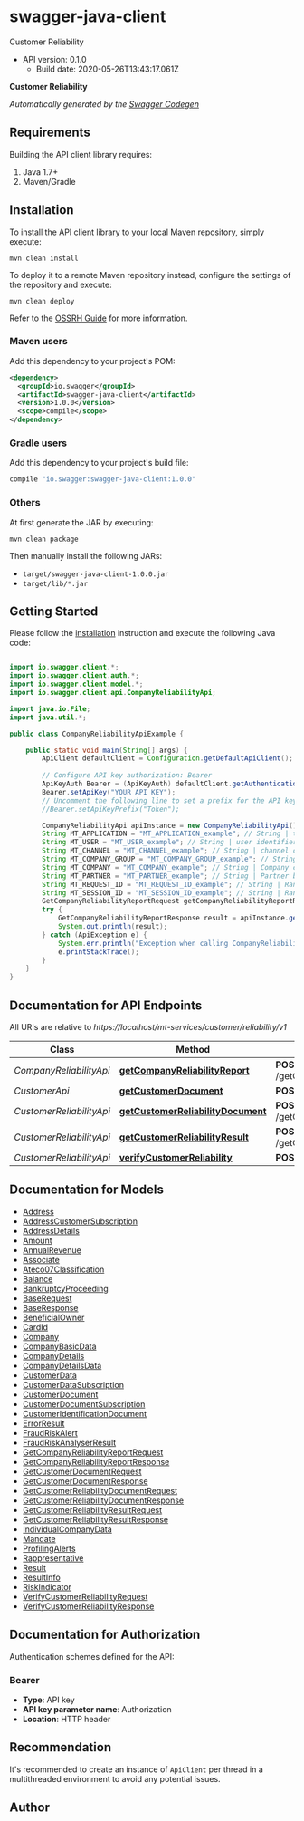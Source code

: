 # swagger-java-client

Customer Reliability
- API version: 0.1.0
  - Build date: 2020-05-26T13:43:17.061Z

 <b>Customer Reliability</b>  


*Automatically generated by the [Swagger Codegen](https://github.com/swagger-api/swagger-codegen)*


## Requirements

Building the API client library requires:
1. Java 1.7+
2. Maven/Gradle

## Installation

To install the API client library to your local Maven repository, simply execute:

```shell
mvn clean install
```

To deploy it to a remote Maven repository instead, configure the settings of the repository and execute:

```shell
mvn clean deploy
```

Refer to the [OSSRH Guide](http://central.sonatype.org/pages/ossrh-guide.html) for more information.

### Maven users

Add this dependency to your project's POM:

```xml
<dependency>
  <groupId>io.swagger</groupId>
  <artifactId>swagger-java-client</artifactId>
  <version>1.0.0</version>
  <scope>compile</scope>
</dependency>
```

### Gradle users

Add this dependency to your project's build file:

```groovy
compile "io.swagger:swagger-java-client:1.0.0"
```

### Others

At first generate the JAR by executing:

```shell
mvn clean package
```

Then manually install the following JARs:

* `target/swagger-java-client-1.0.0.jar`
* `target/lib/*.jar`

## Getting Started

Please follow the [installation](#installation) instruction and execute the following Java code:

```java

import io.swagger.client.*;
import io.swagger.client.auth.*;
import io.swagger.client.model.*;
import io.swagger.client.api.CompanyReliabilityApi;

import java.io.File;
import java.util.*;

public class CompanyReliabilityApiExample {

    public static void main(String[] args) {
        ApiClient defaultClient = Configuration.getDefaultApiClient();
        
        // Configure API key authorization: Bearer
        ApiKeyAuth Bearer = (ApiKeyAuth) defaultClient.getAuthentication("Bearer");
        Bearer.setApiKey("YOUR API KEY");
        // Uncomment the following line to set a prefix for the API key, e.g. "Token" (defaults to null)
        //Bearer.setApiKeyPrefix("Token");

        CompanyReliabilityApi apiInstance = new CompanyReliabilityApi();
        String MT_APPLICATION = "MT_APPLICATION_example"; // String | technical code of the application calling the service. Needs to be agreed with the service provider
        String MT_USER = "MT_USER_example"; // String | user identifier of the request (username , userid , ...)
        String MT_CHANNEL = "MT_CHANNEL_example"; // String | channel code of the request. Needs to be agreed with the service provider 
        String MT_COMPANY_GROUP = "MT_COMPANY_GROUP_example"; // String | Company Group identification code. Needs to be agreed with the service provider
        String MT_COMPANY = "MT_COMPANY_example"; // String | Company code. Needs to be agreed with the service provider
        String MT_PARTNER = "MT_PARTNER_example"; // String | Partner belonging to the company. It describe a subset of NEXI customer related to the specified partner. Needs to be agreed with the service provider
        String MT_REQUEST_ID = "MT_REQUEST_ID_example"; // String | Random unique identification code of the request set by the client. Example UUID [8119c0ce-17f2-11e8-accf-0ed5f89f718b]
        String MT_SESSION_ID = "MT_SESSION_ID_example"; // String | Random unique identification code identifying a single session of the client. Example JSESSIONID [b272023f-05ca-44cb-96cd-6d72c72d03f9]
        GetCompanyReliabilityReportRequest getCompanyReliabilityReportRequest = new GetCompanyReliabilityReportRequest(); // GetCompanyReliabilityReportRequest | 
        try {
            GetCompanyReliabilityReportResponse result = apiInstance.getCompanyReliabilityReport(MT_APPLICATION, MT_USER, MT_CHANNEL, MT_COMPANY_GROUP, MT_COMPANY, MT_PARTNER, MT_REQUEST_ID, MT_SESSION_ID, getCompanyReliabilityReportRequest);
            System.out.println(result);
        } catch (ApiException e) {
            System.err.println("Exception when calling CompanyReliabilityApi#getCompanyReliabilityReport");
            e.printStackTrace();
        }
    }
}

```

## Documentation for API Endpoints

All URIs are relative to *https://localhost/mt-services/customer/reliability/v1*

Class | Method | HTTP request | Description
------------ | ------------- | ------------- | -------------
*CompanyReliabilityApi* | [**getCompanyReliabilityReport**](docs/CompanyReliabilityApi.md#getCompanyReliabilityReport) | **POST** /getCompanyReliabilityReport | get Company Reliability Report
*CustomerApi* | [**getCustomerDocument**](docs/CustomerApi.md#getCustomerDocument) | **POST** /getCustomerDocument | retrieve Customer Document
*CustomerReliabilityApi* | [**getCustomerReliabilityDocument**](docs/CustomerReliabilityApi.md#getCustomerReliabilityDocument) | **POST** /getCustomerReliabilityDocument | getCustomerReliabilityDocument
*CustomerReliabilityApi* | [**getCustomerReliabilityResult**](docs/CustomerReliabilityApi.md#getCustomerReliabilityResult) | **POST** /getCustomerReliabilityResult | getCustomerReliabilityResult
*CustomerReliabilityApi* | [**verifyCustomerReliability**](docs/CustomerReliabilityApi.md#verifyCustomerReliability) | **POST** /verifyCustomerReliability | verifyCustomerReliability


## Documentation for Models

 - [Address](docs/Address.md)
 - [AddressCustomerSubscription](docs/AddressCustomerSubscription.md)
 - [AddressDetails](docs/AddressDetails.md)
 - [Amount](docs/Amount.md)
 - [AnnualRevenue](docs/AnnualRevenue.md)
 - [Associate](docs/Associate.md)
 - [Ateco07Classification](docs/Ateco07Classification.md)
 - [Balance](docs/Balance.md)
 - [BankruptcyProceeding](docs/BankruptcyProceeding.md)
 - [BaseRequest](docs/BaseRequest.md)
 - [BaseResponse](docs/BaseResponse.md)
 - [BeneficialOwner](docs/BeneficialOwner.md)
 - [CardId](docs/CardId.md)
 - [Company](docs/Company.md)
 - [CompanyBasicData](docs/CompanyBasicData.md)
 - [CompanyDetails](docs/CompanyDetails.md)
 - [CompanyDetailsData](docs/CompanyDetailsData.md)
 - [CustomerData](docs/CustomerData.md)
 - [CustomerDataSubscription](docs/CustomerDataSubscription.md)
 - [CustomerDocument](docs/CustomerDocument.md)
 - [CustomerDocumentSubscription](docs/CustomerDocumentSubscription.md)
 - [CustomerIdentificationDocument](docs/CustomerIdentificationDocument.md)
 - [ErrorResult](docs/ErrorResult.md)
 - [FraudRiskAlert](docs/FraudRiskAlert.md)
 - [FraudRiskAnalyserResult](docs/FraudRiskAnalyserResult.md)
 - [GetCompanyReliabilityReportRequest](docs/GetCompanyReliabilityReportRequest.md)
 - [GetCompanyReliabilityReportResponse](docs/GetCompanyReliabilityReportResponse.md)
 - [GetCustomerDocumentRequest](docs/GetCustomerDocumentRequest.md)
 - [GetCustomerDocumentResponse](docs/GetCustomerDocumentResponse.md)
 - [GetCustomerReliabilityDocumentRequest](docs/GetCustomerReliabilityDocumentRequest.md)
 - [GetCustomerReliabilityDocumentResponse](docs/GetCustomerReliabilityDocumentResponse.md)
 - [GetCustomerReliabilityResultRequest](docs/GetCustomerReliabilityResultRequest.md)
 - [GetCustomerReliabilityResultResponse](docs/GetCustomerReliabilityResultResponse.md)
 - [IndividualCompanyData](docs/IndividualCompanyData.md)
 - [Mandate](docs/Mandate.md)
 - [ProfilingAlerts](docs/ProfilingAlerts.md)
 - [Rappresentative](docs/Rappresentative.md)
 - [Result](docs/Result.md)
 - [ResultInfo](docs/ResultInfo.md)
 - [RiskIndicator](docs/RiskIndicator.md)
 - [VerifyCustomerReliabilityRequest](docs/VerifyCustomerReliabilityRequest.md)
 - [VerifyCustomerReliabilityResponse](docs/VerifyCustomerReliabilityResponse.md)


## Documentation for Authorization

Authentication schemes defined for the API:
### Bearer

- **Type**: API key
- **API key parameter name**: Authorization
- **Location**: HTTP header


## Recommendation

It's recommended to create an instance of `ApiClient` per thread in a multithreaded environment to avoid any potential issues.

## Author



